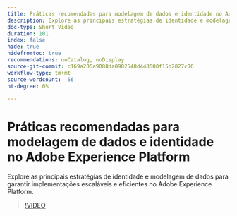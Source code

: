 ```yaml
---
title: Práticas recomendadas para modelagem de dados e identidade no Adobe Experience Platform
description: Explore as principais estratégias de identidade e modelagem de dados para garantir implementações escaláveis e eficientes no Adobe Experience Platform.
doc-type: Short Video
duration: 101
index: false
hide: true
hidefromtoc: true
recommendations: noCatalog, noDisplay
source-git-commit: c169a205a9088da0982548d448500f15b2027c06
workflow-type: tm+mt
source-wordcount: '56'
ht-degree: 0%

---
```



# Práticas recomendadas para modelagem de dados e identidade no Adobe Experience Platform

Explore as principais estratégias de identidade e modelagem de dados para garantir implementações escaláveis e eficientes no Adobe Experience Platform.

<!-- 72_S655_3442541_100_best-practices-for-data-modeling-and-identity-in-adobe-experience-platform -->
>[!VIDEO](https://video.tv.adobe.com/v/3458310/?learn=on&enablevpops=true)
